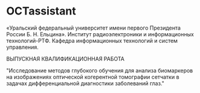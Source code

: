# OCTassistant
«Уральский федеральный университет имени первого Президента России Б. Н. Ельцина». Институт радиоэлектроники и информационных технологий-РТФ. Кафедра информационных технологий и систем управления.

ВЫПУСКНАЯ КВАЛИФИКАЦИОННАЯ РАБОТА 

"Исследование методов глубокого обучения для анализа биомаркеров на изображениях оптической когерентной томографии сетчатки в задачах дифференциальной диагностики заболеваний глаз."
